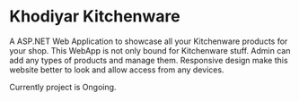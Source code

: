 # Khodiyar Kitchenware
A ASP.NET Web Application to showcase all your Kitchenware products for your shop. This WebApp is not only bound for Kitchenware stuff. Admin can add any types of products and manage them. Responsive design make this website better to look and allow access from any devices.

Currently project is Ongoing.
